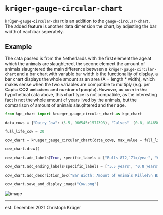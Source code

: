 # `krüger-gauge-circular-chart`

`krüger-gauge-circular-chart` is an addition to the `gauge-circular-chart`. The added feature is another data dimension the chart, by adjusting the bar width of each bar seperately. 

## Example

The data passed is from the Netherlands with the first element the age at which the animals are slaughtered, the second element the amount of animals slaughtered the main difference between a `krüger-gauge-circular-chart` and a bar chart with variable bar width is the functionality of display. a bar chart displays the whole amount as an area (A = length * width), which makes sense when the two variables are compatible to multiply (e.g. per Capita CO2 emissions and number of people). However, as seen in the hypothetical data above, this chart type is not compatible, as the interesting fact is not the whole amount of years lived by the animals, but the comparison of amount of animals slaughtered and their age.

```python
from kgc_chart import krueger_gauge_circular_chart as kgc_chart

data_cows = {"Dairy Cow": (5.5, 966545+1571393), "Calves": (0.8, 1046503+167391), "Bulls":(1.5, 859264+12907)}

full_life_cow = 20

cow_chart = krueger_gauge_circular_chart(data_cows, max_value = full_life_cow, transparent_background = False, max_width = 150)

cow_chart.draw()

cow_chart.add_labels(True, specific_labels = ["Bulls 872,171x/year", "Calves 1,213,894x/year", "Dairy Cows 2,537,938x/year"][::-1])

cow_chart.add_ending_labels(specific_labels = ["5.5 years", "0.8 years", "1.5 years", "20 years"], full_circle_label = True)

cow_chart.add_description_box("Bar Width: Amount of Animals Killed\n Bar Length: Age Of Killing\n Full Bar Length: Natural Life Expectancy", size = (660, 166), position = (50, 1650), rectangle_line_width = 10, text_spacing = 40, background_color = (0.4, 0.4, 0.4), rectangle_color = (227/255, 146/255, 80/255), font_size = 33)

cow_chart.save_and_display_image("Cow.png")
```

![image](https://user-images.githubusercontent.com/29770094/151188728-c0ec5951-6d54-4103-bbdd-761909494552.png)

--- 
est. December 2021
Christoph Krüger

